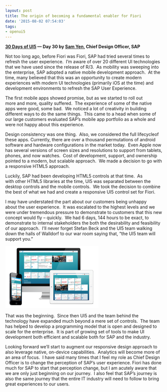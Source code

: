 ```yaml
---
layout: post
title: The origin of becoming a fundamental enabler for Fiori
date: '2015-08-02 07:54:03'
tags:
- openui5
---
```


**[30 Days of UI5](/2015/07/04/30-days-of-ui5/) &mdash; Day 30 by [Sam Yen](https://twitter.com/uxsamyen), Chief Design Officer, SAP**

Not too long ago, before Fiori was Fiori, SAP had tried several times to refresh the user experience.  I’m aware of over 20 different UI technologies that we have used since the release of R/3.  As mobility was sweeping into the enterprise, SAP adopted a native mobile development approach.  At the time, many believed that this was an opportunity to create modern experiences with modern UI technologies (primarily iOS at the time) and development environments to refresh the SAP User Experience.

The first mobile apps showed promise, but as we started to roll out more and more, quality suffered.  The experience of some of the native apps were good, some bad.  We noticed a lot of creativity in building different ways to do the same things.  This came to a head when some of our large customers evaluated SAP’s mobile app portfolio as a whole and were not happy about this experience.

Design consistency was one thing.  Also, we considered the full lifecycleof these apps. Currently, there are over a thousand permutations of android software and hardware configurations in the market today.  Even Apple now has several versions of screen sizes and resolutions to support from tablets, phones, and now watches.  Cost of development, support, and ownership pointed to a modern, but scalable approach.  We made a decision to go with a responsive HTML5 approach.

Luckily, SAP had been developing HTML5 controls at that time.  As with other HTML5 libraries at the time, UI5 was separated between the desktop controls and the mobile controls.  We took the decision to combine the best of what we had and create a responsive UI5 control set for Fiori.

I may have understated the part about our customers being unhappy about the user experience.  It was escalated to the highest levels and we were under tremendous pressure to demonstrate to customers that this new concept would fly – quickly.  We had 6 days, 144 hours to be exact, to demonstrate to internal stakeholders the both the desirability and feasibility of our approach.  I’ll never forget Stefan Beck and the UI5 team walking down the halls of Walldorf to our war room saying that, “the UI5 team will support you.”

![](/content/images/2018/02/section1-1-300x197.png)

That was the beginning.  Since then UI5 and the team behind the technology have expanded much beyond a mere set of controls.  The team has helped to develop a programming model that is open and designed to scale for the enterprise.  It is part of growing set of tools to make UI development both efficient and scalable both for SAP and the industry.

Looking forward we’ll start to augment our responsive design approach to also leverage native, on-device capabilities.  Analytics will become more of an area of focus.  I have said many times that I feel my role as Chief Design Officer is to change the perception of SAP’s user experience. Fiori has done much for SAP to start that perception change, but I am acutely aware that we are only just beginning on our journey.  I also feel that SAP’s journey is also the same journey that the entire IT industry will need to follow to bring great experiences to our users.


